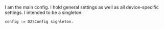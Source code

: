 I am the main config. I hold general settings as well as all device-specific settings. I intended to be a singleton:

	config := D2SConfig signleton.
